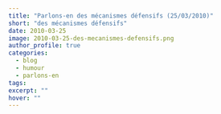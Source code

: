 ```yaml
---
title: "Parlons-en des mécanismes défensifs (25/03/2010)"
short: "des mécanismes défensifs"
date: 2010-03-25
image: 2010-03-25-des-mecanismes-defensifs.png
author_profile: true
categories:
  - blog
  - humour
  - parlons-en
tags:
excerpt: ""
hover: ""
---
```

